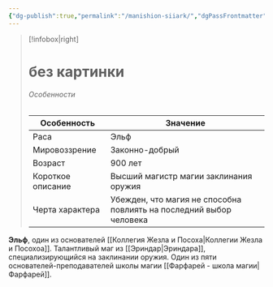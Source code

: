 ```yaml
---
{"dg-publish":true,"permalink":"/manishion-siiark/","dgPassFrontmatter":true}
---
```


> [!infobox|right]
> # без картинки
> ###### Особенности
> | Особенность | Значение |
> | ---- | ---- |
> | Раса | Эльф |
> | Мировоззрение | Законно-добрый|
> | Возраст | 900 лет |
> | Короткое описание | Высший магистр магии заклинания оружия |
> | Черта характера | Убежден, что магия не способна повлиять на последний выбор человека |

**Эльф**, один из основателей [[Коллегия Жезла и Посоха\|Коллегии Жезла и Посохоа]]. Талантливый маг из [[Эриндар\|Эриндара]], специализирующийся на заклинании оружия. Один из пяти основателей-преподавателей школы магии [[Фарфарей - школа магии\|Фарфарей]].